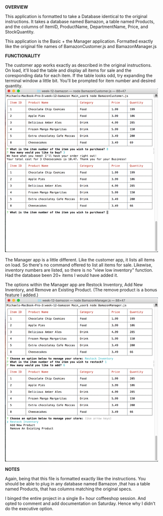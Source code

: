 **OVERVIEW** 

This application is formatted to take a Database identical to the original instructions. It takes a database named Bamazon, a table named Products, and the columns of ItemID, ProductName, DepartmentName, Price, and StockQuantity.

This application is the Basic + the Manager application. Formatted exactly like the original file names of BamazonCustomer.js and BamazonManager.js

**FUNCTIONALITY**  

The customer app works exactly as described in the original instructions. On load, it'll load the table and display all items for sale and the coresponding data for each item. If the table looks odd, try expanding the terminal window a little bit. You'll be prompted for item number and desired quantity.
![alt tag](image1.png)

The Manager app is a little different. Like the customer app, it lists all items on load. So there's no command offered to list all items for sale. Likewise, inventory numbers are listed, so there is no "view low inventory" function. Had the database been 20+ items I would have added it.

The options within the Manager app are Restock Inventory, Add New Inventory, and Remove an Existing Product. (The remove product is a bonus feature I added.)
![alt tag](image2.png)


**NOTES** 

Again, being that this file is formatted exactly like the instructions. You should be able to plug in any database named Bamazon ,that has a table named Products, that has columns matching the original specs.

I binged the entire project in a single 8+ hour coffeeshop session. And opted to comment and add documentation on Saturday. Hence why I didn't do the executive option.

